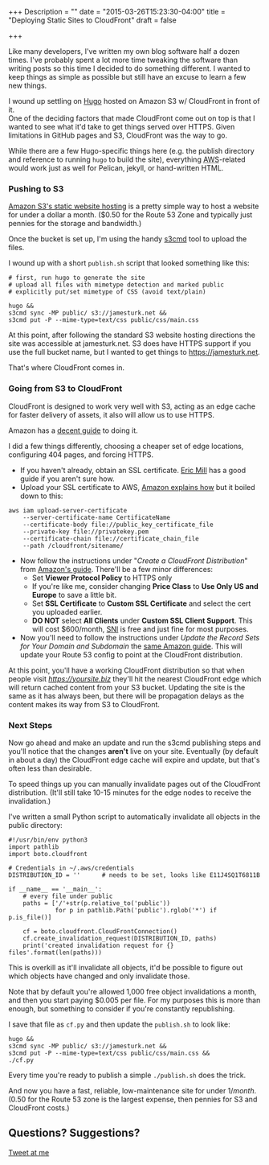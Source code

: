 +++
Description = ""
date = "2015-03-26T15:23:30-04:00"
title = "Deploying Static Sites to CloudFront"
draft = false

+++

Like many developers, I've written my own blog software half a dozen times.  I've probably spent a lot more time tweaking the software than writing posts so this time I decided to do something different.  I wanted to keep things as simple as possible but still have an excuse to learn a few new things.

I wound up settling on [Hugo](http://gohugo.io) hosted on Amazon S3 w/ CloudFront in front of it.  
One of the deciding factors that made CloudFront come out on top is that I wanted to see what it'd take to get things served over HTTPS.   Given limitations in GitHub pages and S3, CloudFront was the way to go.

While there are a few Hugo-specific things here (e.g. the publish directory and reference to running `hugo` to build the site), everything <abbr title="Amazon Web Services">AWS</abbr>-related would work just as well for Pelican, jekyll, or hand-written HTML.



### Pushing to S3

[Amazon S3's static website hosting](http://docs.aws.amazon.com/AmazonS3/latest/dev/WebsiteHosting.html) is a pretty simple way to host a website for under a dollar a month. ($0.50 for the Route 53 Zone and typically just pennies for the storage and bandwidth.)

Once the bucket is set up, I'm using the handy [s3cmd](http://s3tools.org/s3cmd) tool to upload the files.

I wound up with a short `publish.sh` script that looked something like this:

    # first, run hugo to generate the site
    # upload all files with mimetype detection and marked public
    # explicitly put/set mimetype of CSS (avoid text/plain)

    hugo &&
    s3cmd sync -MP public/ s3://jamesturk.net &&
    s3cmd put -P --mime-type=text/css public/css/main.css

At this point, after following the standard S3 website hosting directions the site was accessible at
jamesturk.net.  S3 does have HTTPS support if you use the full bucket name, but I wanted to get things to https://jamesturk.net.

That's where CloudFront comes in.

### Going from S3 to CloudFront

CloudFront is designed to work very well with S3, acting as an edge cache for faster delivery of assets, it also will allow us to use HTTPS.

Amazon has a [decent guide](http://docs.aws.amazon.com/gettingstarted/latest/swh/getting-started-create-cfdist.html) to doing it.

I did a few things differently, choosing a cheaper set of edge locations, configuring 404 pages, and forcing HTTPS.

* If you haven't already, obtain an SSL certificate.  [Eric Mill](https://konklone.com/post/switch-to-https-now-for-free) has a good guide if you aren't sure how.
* Upload your SSL certificate to AWS, [Amazon explains how](http://docs.aws.amazon.com/AmazonCloudFront/latest/DeveloperGuide/SecureConnections.html#CNAMEsAndHTTPS) but it boiled down to this:

```
aws iam upload-server-certificate
    --server-certificate-name CertificateName
    --certificate-body file://public_key_certificate_file
    --private-key file://privatekey.pem
    --certificate-chain file://certificate_chain_file
    --path /cloudfront/sitename/
```

* Now follow the instructions under "*Create a CloudFront Distribution*" from [Amazon's guide](http://docs.aws.amazon.com/gettingstarted/latest/swh/getting-started-create-cfdist.html).  There'll be a few minor differences:
    * Set **Viewer Protocol Policy** to HTTPS only
    * If you're like me, consider changing **Price Class** to **Use Only US and Europe** to save a little bit.
    * Set **SSL Certificate** to **Custom SSL Certificate** and select the cert you uploaded earlier.
    * **DO NOT** select **All Clients** under **Custom SSL Client Support**. This will cost $600/month,  [SNI](http://en.wikipedia.org/wiki/Server_Name_Indication) is free and just fine for most purposes.
* Now you'll need to follow the instructions under *Update the Record Sets for Your Domain and Subdomain* the [same Amazon guide](http://docs.aws.amazon.com/gettingstarted/latest/swh/getting-started-create-cfdist.html).  This will update your Route 53 config to point at the CloudFront distribution.

At this point, you'll have a working CloudFront distribution so that when people visit *https://yoursite.biz* they'll hit the nearest CloudFront edge which will return cached content from your S3 bucket.  Updating the site is the same as it has always been, but there will be propagation delays as the content makes its way from S3 to CloudFront.

### Next Steps

Now go ahead and make an update and run the s3cmd publishing steps and you'll notice that the changes **aren't** live on your site.  Eventually (by default in about a day) the CloudFront edge cache will expire and update, but that's often less than desirable.

To speed things up you can manually invalidate pages out of the CloudFront distribution.  (It'll still take 10-15 minutes for the edge nodes to receive the invalidation.)

I've written a small Python script to automatically invalidate all objects in the public directory:

```
#!/usr/bin/env python3
import pathlib
import boto.cloudfront

# Credentials in ~/.aws/credentials
DISTRIBUTION_ID = ''      # needs to be set, looks like E11J4SQ1T6811B

if __name__ == '__main__':
    # every file under public
    paths = ['/'+str(p.relative_to('public'))
             for p in pathlib.Path('public').rglob('*') if p.is_file()]

    cf = boto.cloudfront.CloudFrontConnection()
    cf.create_invalidation_request(DISTRIBUTION_ID, paths)
    print('created invalidation request for {} files'.format(len(paths)))
```

This is overkill as it'll invalidate all objects, it'd be possible to figure out which objects have changed and only invalidate those.

Note that by default you're allowed 1,000 free object invalidations a month, and then you start paying $0.005 per file.  For my purposes this is more than enough, but something to consider if you're constantly republishing.

I save that file as `cf.py` and then update the `publish.sh` to look like:

```
hugo &&
s3cmd sync -MP public/ s3://jamesturk.net &&
s3cmd put -P --mime-type=text/css public/css/main.css &&
./cf.py
```

Every time you're ready to publish a simple `./publish.sh` does the trick.

And now you have a fast, reliable, low-maintenance site for under $1/month.  ($0.50 for the Route 53 zone is the largest expense, then pennies for S3 and CloudFront costs.)

## Questions? Suggestions?

<a href="https://twitter.com/intent/tweet?text=@jamesturk%20...&related=jamesturk"> <i class="fa fa-twitter"></i> Tweet at me</a>
